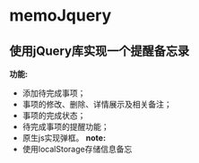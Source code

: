 # memoJquery
## 使用jQuery库实现一个提醒备忘录
**功能:**
- 添加待完成事项；
- 事项的修改、删除、详情展示及相关备注；
- 事项的完成状态；
- 待完成事项的提醒功能；
- 原生js实现弹框。
**note:**
- 使用localStorage存储信息备忘
